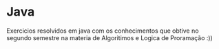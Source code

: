 # Java
Exercicios resolvidos em java com os conhecimentos que obtive no segundo semestre na materia de Algoritimos e Logica de Proramação :))
